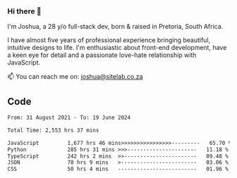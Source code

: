### Hi there 👋

I'm Joshua, a 28 y/o full-stack dev, born & raised in Pretoria, South Africa. 

I have almost five years of professional experience bringing beautiful, intuitive designs to life. I'm enthusiastic about front-end development, have a keen eye for detail and a passionate love-hate relationship with JavaScript.

📫 You can reach me on: joshua@sitelab.co.za

## **Code**

<!--START_SECTION:waka-->

```txt
From: 31 August 2021 - To: 19 June 2024

Total Time: 2,553 hrs 37 mins

JavaScript         1,677 hrs 46 mins>>>>>>>>>>>>>>>>---------   65.70 %
Python             285 hrs 31 mins >>>----------------------   11.18 %
TypeScript         242 hrs 2 mins  >>-----------------------   09.48 %
JSON               78 hrs 9 mins   >------------------------   03.06 %
CSS                50 hrs 4 mins   -------------------------   01.96 %
```

<!--END_SECTION:waka-->
